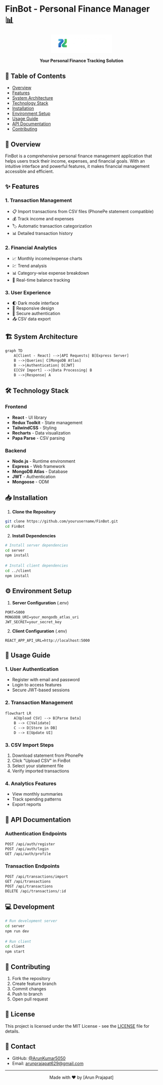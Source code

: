 # FinBot - Personal Finance Manager 📊

<div align="center">
  <img src="client/public/logo.png" alt="FinBot Logo" width="200"/>
  <p><strong>Your Personal Finance Tracking Solution</strong></p>
</div>

## 📑 Table of Contents
- [Overview](#overview)
- [Features](#features)
- [System Architecture](#system-architecture)
- [Technology Stack](#technology-stack)
- [Installation](#installation)
- [Environment Setup](#environment-setup)
- [Usage Guide](#usage-guide)
- [API Documentation](#api-documentation)
- [Contributing](#contributing)

## 🎯 Overview

FinBot is a comprehensive personal finance management application that helps users track their income, expenses, and financial goals. With an intuitive interface and powerful features, it makes financial management accessible and efficient.

## ✨ Features

### 1. Transaction Management
- 📋 Import transactions from CSV files (PhonePe statement compatible)
- 💰 Track income and expenses
- 🏷️ Automatic transaction categorization
- 📊 Detailed transaction history

### 2. Financial Analytics
- 📈 Monthly income/expense charts
- 💹 Trend analysis
- 📊 Category-wise expense breakdown
- 💸 Real-time balance tracking

### 3. User Experience
- 🌓 Dark mode interface
- 📱 Responsive design
- 🔐 Secure authentication
- 📤 CSV data export

## 🏗️ System Architecture

```mermaid
graph TD
    A[Client - React] -->|API Requests| B[Express Server]
    B -->|Queries| C[MongoDB Atlas]
    B -->|Authentication| D[JWT]
    E[CSV Import] -->|Data Processing| B
    B -->|Response| A
```

## 🛠️ Technology Stack

### Frontend
- **React** - UI library
- **Redux Toolkit** - State management
- **TailwindCSS** - Styling
- **Recharts** - Data visualization
- **Papa Parse** - CSV parsing

### Backend
- **Node.js** - Runtime environment
- **Express** - Web framework
- **MongoDB Atlas** - Database
- **JWT** - Authentication
- **Mongoose** - ODM

## 📥 Installation

1. **Clone the Repository**
```bash
git clone https://github.com/yourusername/FinBot.git
cd FinBot
```

2. **Install Dependencies**
```bash
# Install server dependencies
cd server
npm install

# Install client dependencies
cd ../client
npm install
```

## ⚙️ Environment Setup

1. **Server Configuration** (.env)
```env
PORT=5000
MONGODB_URI=your_mongodb_atlas_uri
JWT_SECRET=your_secret_key
```

2. **Client Configuration** (.env)
```env
REACT_APP_API_URL=http://localhost:5000
```

## 📱 Usage Guide

### 1. User Authentication
- Register with email and password
- Login to access features
- Secure JWT-based sessions

### 2. Transaction Management
```mermaid
flowchart LR
    A[Upload CSV] --> B[Parse Data]
    B --> C[Validate]
    C --> D[Store in DB]
    D --> E[Update UI]
```

### 3. CSV Import Steps
1. Download statement from PhonePe
2. Click "Upload CSV" in FinBot
3. Select your statement file
4. Verify imported transactions

### 4. Analytics Features
- View monthly summaries
- Track spending patterns
- Export reports

## 🔌 API Documentation

### Authentication Endpoints
```http
POST /api/auth/register
POST /api/auth/login
GET /api/auth/profile
```

### Transaction Endpoints
```http
POST /api/transactions/import
GET /api/transactions
POST /api/transactions
DELETE /api/transactions/:id
```

## 💻 Development

```bash
# Run development server
cd server
npm run dev

# Run client
cd client
npm start
```

## 🤝 Contributing

1. Fork the repository
2. Create feature branch
3. Commit changes
4. Push to branch
5. Open pull request

## 📄 License

This project is licensed under the MIT License - see the [LICENSE](LICENSE) file for details.

## 👥 Contact

- GitHub: [@ArunKumar5050](https://github.com/ArunKumar5050)
- Email: arunprajapat629@gmail.com

---

<div align="center">
  <p>Made with ❤️ by [Arun Prajapat]</p>
</div>

